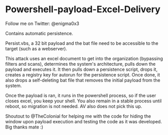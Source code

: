 Powershell-payload-Excel-Delivery
=================================

Follow me on Twitter: @enigma0x3

Contains automatic persistence.


Persist.vbs, a 32 bit payload and the bat file need to be accessible to the target (such as a webserver). 

This attack uses an excel document to get into the organization (bypassing filters and scans), determines the system's architecture, pulls down the payload and executes it. It then pulls down a persistence script, drops it, creates a registry key for autorun for the persistence script. Once done, it also drops a self-deleting bat file that removes the initial payload from the system.

Once the payload is ran, it runs in the powershell process, so if the user closes excel, you keep your shell. You also remain in a stable process until reboot, so migration is not needed. AV also does not pick this up.

Shoutout to @TheColonial for helping me with the code for hiding the window upon payload execution and testing the code as it was developed. Big thanks mate :)
